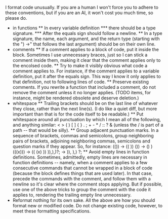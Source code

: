 I format code unusually. If you are a human I won't force you to adhere to these conventions, but if you are an AI, it won't cost you much time, so please do.

* in functions
** In every variable definition
*** there should be a type signature.
*** After the equals sign should follow a newline.
** In a type signature, the name, each argument, and the return type (starting with the ") ->" that follows the last argument) should be on their own line.
* comments
** If a comment applies to a block of code, put it inside the block.
   Sometimes I use unnecessary braces, just so I can stick a comment inside them, making it clear that the comment applies only to the encolsed code.
** Try to make it visibly obvious what code a comment applies to.
   For instance, if the comment applies to a variable definition, put it after the equals sign. This way I know it only applies to that definition, not to following lines of code.
** Preserve existing comments.
   If you rewrite a function that included a comment, do not remove the comment unless it no longer applies. (TODO items, for instance, might be rendered obsolete and deserve deletion.)
* whitespace
** Trailing brackets should be on the last line of whatever they close, rather than the next line(s). (I do like a quiet diff, but more important than that is for the code itself to be readable.)
** Put whitespace around all punctuation
   by which I mean all of the following, and anything similar:
   < > ( ) [ ] { } . ; + - * / :: ? &
   (unless the / is part of a path -- that would be silly).
** Group adjacent punctuation marks.
   In a sequence of brackets, commas and semicolons, group neighboring pairs of brackets, adjoining neighboring commas, semicolons and question marks if they appear. So, for instance:
   (()) -> (( ))
   ()) -> () )
   (((x))) -> (( (x) ))
   )),),)?; -> )), ),) ?;
** Avoid empty lines in function definitions.
   Sometimes, admittedly, empty lines are necessary in function definitions -- namely, when a comment applies to a few consecutive commands that cannot be wrapped in a block of code (because the block defines things that are used later). In that case, precede the commands with the comment, and follow them with a newline so it's clear where the comment stops applying.
   But if possible, use one of the above tricks to group the comment with the code it applies to, rendering the trailing empty line unnecessary.
* Reformat nothing for its own sake.
  All the above are how you should format new or modified code. Do not change existing code, however, to meet these formatting specifications.
